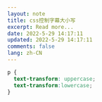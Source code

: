 ```yaml
---
layout: note
title: css控制字幕大小写
excerpt: Read more...
date: 2022-5-29 14:17:11
updated: 2022-5-29 14:17:11
comments: false
lang: zh-CN
---
```


```css
p {
  text-transform: uppercase;
  text-transform:lowercase;
}
```
  